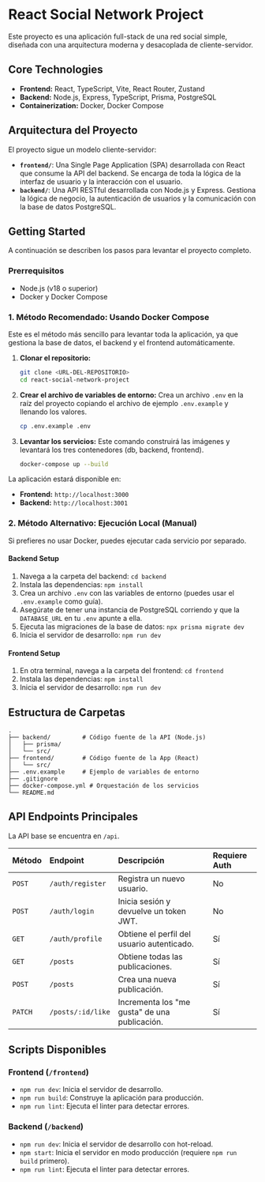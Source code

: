 # React Social Network Project

Este proyecto es una aplicación full-stack de una red social simple, diseñada con una arquitectura moderna y desacoplada de cliente-servidor.

## Core Technologies

- **Frontend:** React, TypeScript, Vite, React Router, Zustand
- **Backend:** Node.js, Express, TypeScript, Prisma, PostgreSQL
- **Containerization:** Docker, Docker Compose

## Arquitectura del Proyecto

El proyecto sigue un modelo cliente-servidor:

-   **`frontend/`**: Una Single Page Application (SPA) desarrollada con React que consume la API del backend. Se encarga de toda la lógica de la interfaz de usuario y la interacción con el usuario.
-   **`backend/`**: Una API RESTful desarrollada con Node.js y Express. Gestiona la lógica de negocio, la autenticación de usuarios y la comunicación con la base de datos PostgreSQL.

## Getting Started

A continuación se describen los pasos para levantar el proyecto completo.

### Prerrequisitos

-   Node.js (v18 o superior)
-   Docker y Docker Compose

### 1. Método Recomendado: Usando Docker Compose

Este es el método más sencillo para levantar toda la aplicación, ya que gestiona la base de datos, el backend y el frontend automáticamente.

1.  **Clonar el repositorio:**
    ```bash
    git clone <URL-DEL-REPOSITORIO>
    cd react-social-network-project
    ```

2.  **Crear el archivo de variables de entorno:**
    Crea un archivo `.env` en la raíz del proyecto copiando el archivo de ejemplo `.env.example` y llenando los valores.
    ```bash
    cp .env.example .env
    ```

3.  **Levantar los servicios:**
    Este comando construirá las imágenes y levantará los tres contenedores (db, backend, frontend).
    ```bash
    docker-compose up --build
    ```

La aplicación estará disponible en:
-   **Frontend:** `http://localhost:3000`
-   **Backend:** `http://localhost:3001`

### 2. Método Alternativo: Ejecución Local (Manual)

Si prefieres no usar Docker, puedes ejecutar cada servicio por separado.

#### Backend Setup

1.  Navega a la carpeta del backend: `cd backend`
2.  Instala las dependencias: `npm install`
3.  Crea un archivo `.env` con las variables de entorno (puedes usar el `.env.example` como guía).
4.  Asegúrate de tener una instancia de PostgreSQL corriendo y que la `DATABASE_URL` en tu `.env` apunte a ella.
5.  Ejecuta las migraciones de la base de datos: `npx prisma migrate dev`
6.  Inicia el servidor de desarrollo: `npm run dev`

#### Frontend Setup

1.  En otra terminal, navega a la carpeta del frontend: `cd frontend`
2.  Instala las dependencias: `npm install`
3.  Inicia el servidor de desarrollo: `npm run dev`

## Estructura de Carpetas

```
.
├── backend/         # Código fuente de la API (Node.js)
│   ├── prisma/
│   └── src/
├── frontend/        # Código fuente de la App (React)
│   └── src/
├── .env.example     # Ejemplo de variables de entorno
├── .gitignore
├── docker-compose.yml # Orquestación de los servicios
└── README.md
```

## API Endpoints Principales

La API base se encuentra en `/api`.

| Método | Endpoint              | Descripción                                     | Requiere Auth |
| :----- | :-------------------- | :---------------------------------------------- | :------------ |
| `POST` | `/auth/register`      | Registra un nuevo usuario.                      | No            |
| `POST` | `/auth/login`         | Inicia sesión y devuelve un token JWT.          | No            |
| `GET`  | `/auth/profile`       | Obtiene el perfil del usuario autenticado.      | Sí            |
| `GET`  | `/posts`              | Obtiene todas las publicaciones.                | Sí            |
| `POST` | `/posts`              | Crea una nueva publicación.                     | Sí            |
| `PATCH`| `/posts/:id/like`     | Incrementa los "me gusta" de una publicación.   | Sí            |

## Scripts Disponibles

### Frontend (`/frontend`)

-   `npm run dev`: Inicia el servidor de desarrollo.
-   `npm run build`: Construye la aplicación para producción.
-   `npm run lint`: Ejecuta el linter para detectar errores.

### Backend (`/backend`)

-   `npm run dev`: Inicia el servidor de desarrollo con hot-reload.
-   `npm start`: Inicia el servidor en modo producción (requiere `npm run build` primero).
-   `npm run lint`: Ejecuta el linter para detectar errores.